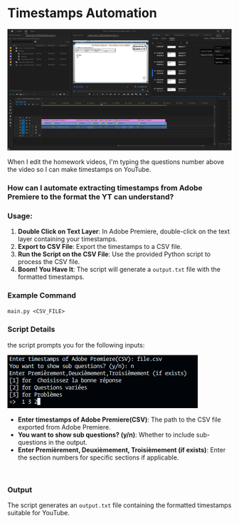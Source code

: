 # Timestamps Automation

![2be3f1e2411312a667e52774a9760b70.png](_resources/2be3f1e2411312a667e52774a9760b70.png)

When I edit the homework videos, I'm typing the questions number above the video so I can make timestamps on YouTube.

### How can I automate extracting timestamps from Adobe Premiere to the format the YT can understand?

### **Usage:**

1.  **Double Click on Text Layer**: In Adobe Premiere, double-click on the text layer containing your timestamps.
2.  **Export to CSV File**: Export the timestamps to a CSV file.
3.  **Run the Script on the CSV File**: Use the provided Python script to process the CSV file.
4.  **Boom! You Have It**: The script will generate a `output.txt` file with the formatted timestamps.

### Example Command

`main.py <CSV_FILE>`

### Script Details

the script prompts you for the following inputs:

![f05896ad64505eae664bd5817cc363ac.png](_resources/f05896ad64505eae664bd5817cc363ac.png)

- **Enter timestamps of Adobe Premiere(CSV)**: The path to the CSV file exported from Adobe Premiere.
- **You want to show sub questions? (y/n)**: Whether to include sub-questions in the output.
- **Enter Premièrement, Deuxièmement, Troisièmement (if exists)**: Enter the section numbers for specific sections if applicable.

&nbsp;

### Output

The script generates an `output.txt` file containing the formatted timestamps suitable for YouTube.